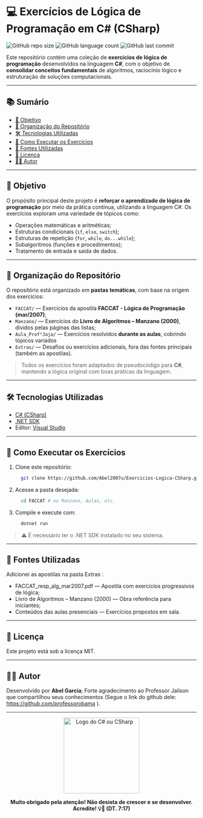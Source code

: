 # 💻 Exercícios de Lógica de Programação em C# (CSharp)

![GitHub repo size](https://img.shields.io/github/repo-size/Abel2007u/CSharp_LogicadeProgramacao?style=for-the-badge)
![GitHub language count](https://img.shields.io/github/languages/count/Abel2007u/CSharp_LogicadeProgramacao?style=for-the-badge)
![GitHub last commit](https://img.shields.io/github/last-commit/Abel2007u/CSharp_LogicadeProgramacao?style=for-the-badge)

Este repositório contém uma coleção de **exercícios de lógica de programação** desenvolvidos na linguagem **C#**, com o objetivo de **consolidar conceitos fundamentais** de algoritmos, raciocínio lógico e estruturação de soluções computacionais.

---

## 📚 Sumário

- [🎯 Objetivo](#-objetivo)
- [📂 Organização do Repositório](#-organização-do-repositório)
- [🛠️ Tecnologias Utilizadas](#️-tecnologias-utilizadas)
- [🚀 Como Executar os Exercícios](#-como-executar-os-exercícios)
- [📘 Fontes Utilizadas](#-fontes-utilizadas)
- [📄 Licença](#-licença)
- [👨‍💻 Autor](#-autor)

---

## 🎯 Objetivo

O propósito principal deste projeto é **reforçar o aprendizado de lógica de programação** por meio da prática contínua, utilizando a linguagem C#. Os exercícios exploram uma variedade de tópicos como:

- Operações matemáticas e aritméticas;  
- Estruturas condicionais (`if`, `else`, `switch`);  
- Estruturas de repetição (`for`, `while`, `do...while`);  
- Subalgoritmos (funções e procedimentos);  
- Tratamento de entrada e saída de dados.  

---

## 📂 Organização do Repositório

O repositório está organizado em **pastas temáticas**, com base na origem dos exercícios:

- `FACCAT/` — Exercícios da apostila **FACCAT - Lógica de Programação (mar/2007)**;  
- `Manzano/` — Exercícios do **Livro de Algoritmos – Manzano (2000)**, dividos pelas páginas das listas; 
- `Aula_Prof°Jaja/` — Exercícios resolvidos **durante as aulas**, cobrindo tópicos variados  
- `Extras/` — Desafios ou exercícios adicionais, fora das fontes principais (também as apostilas).

> Todos os exercícios foram adaptados de pseudocódigo para **C#**, mantendo a lógica original com boas práticas da linguagem.

---

## 🛠️ Tecnologias Utilizadas

- [C# (CSharp)](https://learn.microsoft.com/dotnet/csharp/)
- [.NET SDK](https://dotnet.microsoft.com/)
- Editor: [Visual Studio](https://visualstudio.microsoft.com/)

---

## 🚀 Como Executar os Exercícios

1. Clone este repositório:
   ```bash
     git clone https://github.com/Abel2007u/Exercicios-Logica-CSharp.git
   ```

3. Acesse a pasta desejada:
    ```bash
      cd FACCAT # ou Manzano, Aulas, etc.
    ```

5. Compile e execute com:
    ```bash
      dotnet run
    ```

> ⚠️ É necessário ter o  .NET SDK instalado no seu sistema.

---

## 📘 Fontes Utilizadas

Adicionei as apostilas na pasta Extras :
- FACCAT_resp_alg_mar2007.pdf — Apostila com exercícios progressivos de lógica;
- Livro de Algoritmos – Manzano (2000) — Obra referência para iniciantes;
- Conteúdos das aulas presenciais — Exercícios propostos em sala.

---

## 📄 Licença
Este projeto está sob a licença MIT.

---

## 👨‍💻 Autor
Desenvolvido por **Abel Garcia**; 
Forte agradecimento ao Professor Jailson que compartilhou seus conhecimentos (Segue o link do github dele: https://github.com/professorobama
).

---

<p align="center">
  <img src="https://github.com/user-attachments/assets/80581d25-711c-41c0-8a6c-9de0c42de13e" alt="Logo do C# ou CSharp" width="200"></p>

<p align="center"><b>Muito obrigado pela atenção!
Não desista de crescer e se desenvolver. Acredite! 💡🚀 (DT. 7:17)</b></p>
